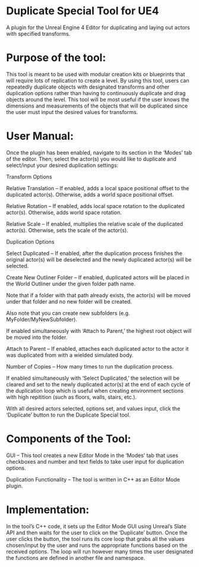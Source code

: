 # Duplicate Special Tool for UE4
A plugin for the Unreal Engine 4 Editor for duplicating and laying out actors with specified transforms.



# Purpose of the tool: 

This tool is meant to be used with modular creation kits or blueprints that will require lots of replication to create a level. By using this tool, users can repeatedly duplicate objects with designated transforms and other duplication options rather than having to continuously duplicate and drag objects around the level. This tool will be most useful if the user knows the dimensions and measurements of the objects that will be duplicated since the user must input the desired values for transforms. 



# User Manual: 

Once the plugin has been enabled, navigate to its section in the ‘Modes’ tab of the editor. Then, select the actor(s) you would like to duplicate and select/input your desired duplication settings: 


Transform Options 

Relative Translation – If enabled, adds a local space positional offset to the duplicated actor(s). Otherwise, adds a world space positional offset. 

Relative Rotation – If enabled, adds local space rotation to the duplicated actor(s). Otherwise, adds world space rotation. 

Relative Scale – If enabled, multiplies the relative scale of the duplicated actor(s). Otherwise, sets the scale of the actor(s). 


Duplication Options 

Select Duplicated – If enabled, after the duplication process finishes the original actor(s) will be deselected and the newly duplicated actor(s) will be selected. 

Create New Outliner Folder – If enabled, duplicated actors will be placed in the World Outliner under the given folder path name. 

   Note that if a folder with that path already exists, the actor(s) will be moved under that folder and no new folder will be created. 

   Also note that you can create new subfolders (e.g. MyFolder/MyNewSubfolder). 

   If enabled simultaneously with ‘Attach to Parent,’ the highest root object will be moved into the folder. 

Attach to Parent – If enabled, attaches each duplicated actor to the actor it was duplicated from with a wielded simulated body. 

Number of Copies – How many times to run the duplication process. 


If enabled simultaneously with ‘Select Duplicated,’ the selection will be cleared and set to the newly duplicated actor(s) at the end of each cycle of the duplication loop which is useful when creating environment sections with high repitition (such as floors, walls, stairs, etc.). 

With all desired actors selected, options set, and values input, click the ‘Duplicate’ button to run the Duplicate Special tool. 



# Components of the Tool: 

GUI – This tool creates a new Editor Mode in the ‘Modes’ tab that uses checkboxes and number and text fields to take user input for duplication options. 

Duplication Functionality – The tool is written in C++ as an Editor Mode plugin. 



# Implementation: 

In the tool’s C++ code, it sets up the Editor Mode GUI using Unreal’s Slate API and then waits for the user to click on the ‘Duplicate’ button. Once the user clicks the button, the tool runs its core loop that grabs all the values chosen/input by the user and runs the appropriate functions based on the received options. The loop will run however many times the user designated the functions are defined in another file and namespace. 
